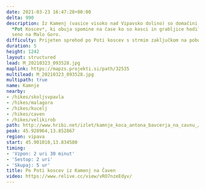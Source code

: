 ```yaml
---
date: 2021-03-23 16:47:28+00:00
delta: 990
description: Iz Kamenj (vasice visoko nad Vipavsko dolino) so domačini speljali prijetno
  *Pot Koscev*, ki obuja spomine na čase ko so kosci in grabljice hodili pripravljat
  seno na Malo Goro.
difficulty: Prijeten sprehod po Poti koscev s strmim zaključkom na pobočjih Čavna
duration: 5
height: 1242
layout: structured
lead: M_20210323_093528.jpg
maplink: https://mapzs.projekti.si/path/32535
multilead: M_20210323_093528.jpg
multipath: true
name: Kamnje
nearby:
- /hikes/skoljsvpavla
- /hikes/malagora
- /hikes/kucelj
- /hikes/caven
- /hikes/velikirob
path: http://www.hribi.net/izlet/kamnje_koca_antona_bavcerja_na_cavnu_/26/500/1483
peak: 45.928964,13.852867
region: vipava
start: 45.901010,13.834580
timing:
- 'Vzpon: 2 uri 30 minut'
- 'Sestop: 2 uri'
- 'Skupaj: 5 ur'
title: Po Poti koscev iz Kamenj na Čaven
video: https://www.relive.cc/view/vRO7nzeEdyv/
---
```

